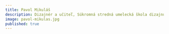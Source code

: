 ```yaml
---
title: Pavol Mikuláš
description: Dizajnér a učiteľ, Súkromná stredná umelecká škola dizajnu, Bratislava  (správca internetovej stránky)
image: pavol-mikulas.jpg
published: true
---
```


